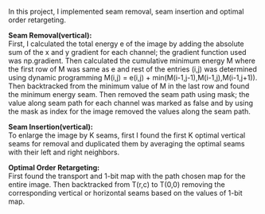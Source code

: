 In this project, I implemented seam removal, seam insertion and optimal order retargeting.

**Seam Removal(vertical):** </br>
First, I calculated the total energy e of the image by adding the absolute sum of the x and y gradient for each channel; the gradient function used was np.gradient. Then calculated the cumulative minimum energy M where the first row of M was same as e and rest of the entries (i,j) was determined using dynamic programming M(i,j) = e(i,j) + min(M(i-1,j-1),M(i-1,j),M(i-1,j+1)). Then backtracked from the minimum value of M in the last row and found the minimum energy seam. Then removed the seam path using mask; the value along seam path for each channel was marked as false and by using the mask as index for the image removed the values along the seam path.


**Seam Insertion(vertical):** </br>
To enlarge the image by K seams, first I found the first K optimal vertical seams for removal and duplicated them by averaging the optimal seams with their left and right neighbors.

**Optimal Order Retargeting:** </br>
First found the transport and 1-bit map with the path chosen map for the entire image. Then backtracked from T(r,c) to T(0,0) removing the corresponding vertical or horizontal seams based on the values of 1-bit map.
